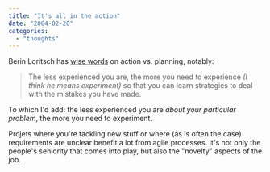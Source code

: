 ```yaml
---
title: "It's all in the action"
date: "2004-02-20"
categories: 
  - "thoughts"
---
```


Berin Loritsch has [wise words](http://jroller.com/page/bloritsch/20040219#action_vs_planning) on action vs. planning, notably:

> The less experienced you are, the more you need to experience _(I think he means experiment)_ so that you can learn strategies to deal with the mistakes you have made.

To which I'd add: the less experienced you are _about your particular problem_, the more you need to experiment.

Projets where you're tackling new stuff or where (as is often the case) requirements are unclear benefit a lot from agile processes. It's not only the people's seniority that comes into play, but also the "novelty" aspects of the job.
